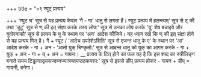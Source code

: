 +++
title = "०९ ण्युट् प्रत्यय"

+++
‘ण्युट च' सूत्र से यह प्रत्यय केवल 'गै - गा' धातु से लगता है।
ण्युट प्रत्यय में हलन्त्यम्' सूत्र से ट् की तथा 'चुटू' सूत्र से ण् की इत् संज्ञा करके तस्य लोप:' सूत्र से उनका लोप करके 'यु' शेष बचाइये और युवोरनाकौ' सूत्र से प्रत्यय के यु के स्थान पर 'अन' आदेश कीजिये।
यह ध्यान रखें कि ण् की इत् संज्ञा होने से यह प्रत्यय णित् है।
गै + ण्यूट / 'आदेच उपदेशेऽशिति' सूत्र से एजन्त धातु के ए' के स्थान पर 'आ' आदेश करके - गा + अन - ‘आतो युक् चिण्कृतो:' सूत्र से आदन्त धातु को युक्
का आगम करके - गा + युक् + अन - गा + य् + अन = गायनः।
__ प्रत्यय के टित् होने का फल यह है कि इस शब्द का स्त्रीलिङ्ग बनाते समय टिड्ढाणञ्द्वयसज्दघ्नज्मात्रच्तयप्ठठकवरप:' सूत्र से इससे ङीप् प्रत्यय होकर - गायन + डीप् = गायनी, बनेगा।